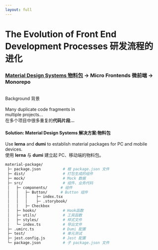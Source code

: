 ```yaml
---
layout: full
---
```


<h1 class="no-mb font-300">The Evolution of Front End Development Processes 研发流程的进化</h1>
<h3 class="font-xs">
<strong><u>Material Design Systems 物料包</u></strong>
 -> Micro Frontends 微前端 -> Monorepo
</h3>
<br>

<div class="flex gap-4 mt-2">

<div style="width: 50%">
<v-clicks>


<div class="flex"> Background 背景 </div>
<br>
<div class="flex gap-1 font-300 text-sm items-start">
   <span> 
  Many duplicate code fragments in multiple projects... <br/>
  在多个项目中很多重复的<strong>代码片段...</strong></span>
</div>

</v-clicks>
</div>

<div>

<v-clicks>
<h4 class="font-300 flex"><akar-icons:circle-check-fill class="text-success w-30px" /><strong> Solution: Material Design Systems 解决方案:物料包 </strong></h4>

<div class="flex flex-col gap-2 mt-2">

<div class="flex gap-1 font-300 text-sm items-center">
  	 <div>Use <strong>lerna</strong> and <strong>dumi</strong> to establish material packages for PC and mobile devices.
       <br/>
       <span>使用 <strong>lerna</strong> 与 <strong>dumi</strong> 建立起 PC、移动端的物料包。</span>
     </div>
</div>

```bash
material-package/
 ├─ package.json          # 根 package.json 文件
 ├─ dist/                 # 打包生成的组件
 ├─ mock/                 # Mock 数据
 ├─ src/                  # 组件、业务代码
 │   ├─ components/      # 组件
 │   │   ├─ Button/      # Button 组件
 │   │   │    ├─ index.tsx
 │   │   │    ├─ .storybook/   
 │   │   ├─ Checkbox    
 │   ├─ hooks/            # Hook函数
 │   ├─ utils/            # 工具函数
 │   ├─ styles/           # 样式文件
 │   └─ index.ts          # 导出文件
 ├─ .umirc.ts             # Dumi 配置
 ├─ test/                 # 单元测试
 ├─ jest.config.js        # Jest 配置   
 └─ package.json          # 子 package.json 文件
```

</div>

</v-clicks>
</div>
</div>

